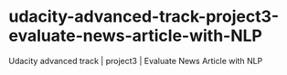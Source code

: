 # udacity-advanced-track-project3-evaluate-news-article-with-NLP
Udacity advanced track | project3 | Evaluate News Article with NLP
